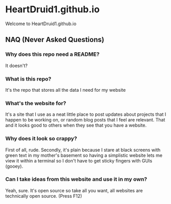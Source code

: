 # HeartDruid1.github.io
Welcome to HeartDruid1.github.io

## NAQ (Never Asked Questions)

### Why does this repo need a README?
It doesn't?

### What is this repo?
It's the repo that stores all the data I need for my website

### What's the website for?
It's a site that I use as a neat little place to post updates about projects that I happen to be working on, or random blog posts that I feel are relevant. That and it looks good to others when they see that you have a website.

### Why does it look so crappy?
First of all, rude. Secondly, it's plain because I stare at black screens with green text in my mother's basement so having a simplistic website lets me view it within a terminal so I don't have to get sticky fingers with GUIs (gooey).

### Can I take ideas from this website and use it in my own?
Yeah, sure. It's open source so take all you want, all websites are technically open source. (Press F12)
